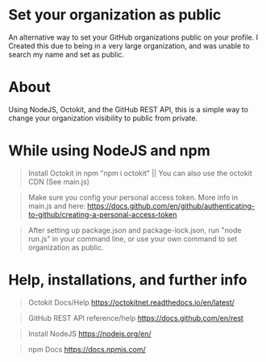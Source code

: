 # Set your organization as public
An alternative way to set your GitHub organizations public on your profile. 
I Created this due to being in a very large organization, and was unable to search my name and set as public.

# About
Using NodeJS, Octokit, and the GitHub REST API, this is a simple way to change your organization visibility to public from private.

# While using NodeJS and npm
> Install Octokit in npm "npm i octokit" || You can also use the octokit CDN (See main.js)

> Make sure you config your personal access token. More info in main.js and here: 
https://docs.github.com/en/github/authenticating-to-github/creating-a-personal-access-token

> After setting up package.json and package-lock.json, run "node run.js" in your command line, or use your own command to set organization as public.

# Help, installations, and further info

> Octokit Docs/Help
https://octokitnet.readthedocs.io/en/latest/

> GitHub REST API reference/help
https://docs.github.com/en/rest

> Install NodeJS
https://nodejs.org/en/

> npm Docs
https://docs.npmjs.com/
